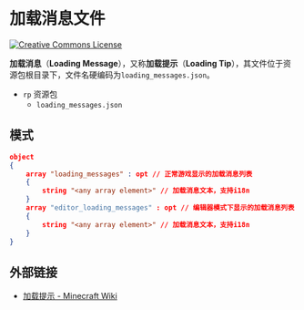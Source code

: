 # 加载消息文件

<a rel="license" href="http://creativecommons.org/licenses/by-nc-sa/4.0/"><img alt="Creative Commons License" style="border-width:0" src="https://mirrors.creativecommons.org/presskit/buttons/80x15/svg/by-nc-sa.svg" /></a>

**加载消息**（**Loading Message**），又称**加载提示**（**Loading Tip**），其文件位于资源包根目录下，文件名硬编码为`loading_messages.json`。

<div class="treeview">
  <ul>
    <li><span class="sprite" style="background-image:url(https://wiki.mcbe-dev.net/w/images/9/92/FileCSS.png?format=original);background-position:-112px -128px;background-size:128px auto;height:16px;width:16px"></span> <code>rp</code> 资源包<ul>
      <li><span class="sprite" style="background-image:url(https://wiki.mcbe-dev.net/w/images/9/92/FileCSS.png?format=original);background-position:-0px -80px;background-size:128px auto;height:16px;width:16px"></span> <code>loading_messages.json</code></li>
    </ul></li>
  </ul>
</div>

## 模式

```json
object
{
    array "loading_messages" : opt // 正常游戏显示的加载消息列表
    {
        string "<any array element>" // 加载消息文本，支持i18n
    }
    array "editor_loading_messages" : opt // 编辑器模式下显示的加载消息列表
    {
        string "<any array element>" // 加载消息文本，支持i18n
    }
}
```

## 外部链接

- [加载提示 - Minecraft Wiki](https://minecraft.fandom.com/zh/wiki/%E5%8A%A0%E8%BD%BD%E6%8F%90%E7%A4%BA)